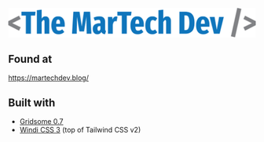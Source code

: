 ![The MarTech Dev](./static/images/logos/2x/MTD-logo-color%402x.png)

## Found at
https://martechdev.blog/


## Built with
- [Gridsome 0.7](https://gridsome.org/)
- [Windi CSS 3](https://windicss.org/) (top of Tailwind CSS v2)